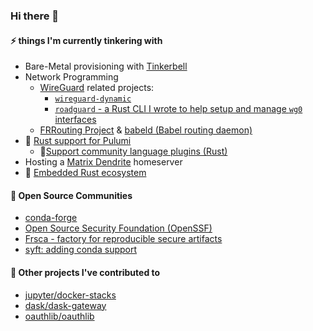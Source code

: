 ### Hi there 👋

#### ⚡ things I'm currently tinkering with
* Bare-Metal provisioning with [Tinkerbell](https://tinkerbell.org)
* Network Programming
  * [WireGuard](https://www.wireguard.com/repositories/) related projects:
    * [`wireguard-dynamic`](https://git.zx2c4.com/wg-dynamic/about/docs/idea.md)
    * [`roadguard` - a Rust CLI I wrote to help setup and manage `wg0` interfaces](https://gitlab.com/rigzba21/roadguard)
  * [FRRouting Project](https://frrouting.org) & [babeld (Babel routing daemon)](https://github.com/jech/babeld)
* 🦀 [Rust support for Pulumi](https://github.com/pulumi/pulumi/issues/3622)
  * 🦀[Support community language plugins (Rust)](https://github.com/pulumi/pulumi/issues/11882)
* Hosting a [Matrix Dendrite](https://github.com/matrix-org/dendrite) homeserver
* 🦀 [Embedded Rust ecosystem](https://github.com/rust-embedded/awesome-embedded-rust)
 
#### 💬 Open Source Communities
* [conda-forge](https://github.com/conda-forge)
* [Open Source Security Foundation (OpenSSF)](https://github.com/ossf)
* [Frsca - factory for reproducible secure artifacts](https://github.com/buildsec/ssf)
* [syft: adding conda support](https://github.com/anchore/syft/issues/932)

#### 🔭 Other projects I've contributed to
* [jupyter/docker-stacks](https://github.com/jupyter/docker-stacks)
* [dask/dask-gateway](https://github.com/dask/dask-gateway)
* [oauthlib/oauthlib](https://github.com/oauthlib/oauthlib)
<!--
**jvelando/jvelando** is a ✨ _special_ ✨ repository because its `README.md` (this file) appears on your profile.

Here are some ideas to get you started:

- 🔭 I’m currently working on ...
- 🌱 I’m currently learning ...
- 👯 I’m looking to collaborate on ...
- 🤔 I’m looking for help with ...
- 💬 Ask me about ...
- 📫 How to reach me: ...
- 😄 Pronouns: ...
- ⚡ Fun fact: ...
-->

